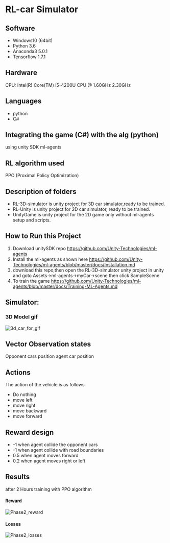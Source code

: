 # RL-car Simulator

## Software

* Windows10 (64bit)
* Python 3.6
* Anaconda3 5.0.1
* Tensorflow 1.7.1

## Hardware

CPU: Intel(R) Core(TM) i5-4200U CPU @ 1.60GHz 2.30GHz

## Languages
* python
* C#

## Integrating the game (C#) with the alg (python)

using unity SDK ml-agents

## RL algorithm used

PPO (Proximal Policy Optimization)

## Description of folders

* RL-3D-simulator is unity project for 3D car simulator,ready to be trained.
* RL-Unity is unity project for 2D car simulator, ready to be trained.
* UnityGame is unity project for the 2D game only without ml-agents setup and scripts.

## How to Run this Project
 
 1. Download unitySDK repo https://github.com/Unity-Technologies/ml-agents
 2. Install the ml-agents as shown here https://github.com/Unity-Technologies/ml-agents/blob/master/docs/Installation.md
 3. download this repo,then open the RL-3D-simulator unity project in unity and goto Assets->ml-agents->myCar->scene then click SampleScene.
 4. To train the game https://github.com/Unity-Technologies/ml-agents/blob/master/docs/Training-ML-Agents.md
 
 ## Simulator:
 
 ### 3D Model gif
 
 ![3d_car_for_gif](https://user-images.githubusercontent.com/33907411/62006491-6232d580-b141-11e9-887d-82ef414bc7e6.gif)


## Vector Observation states

Opponent cars position
agent car position

## Actions

The action of the vehicle is as follows.

* Do nothing
* move left
* move right
* move backward
* move forward

## Reward design 
* -1 when agent collide the opponent cars
* -1 when agent collide with road boundaries
* 0.5 when agent moves forward
* 0.2 when agent moves right or left 

## Results 

after 2 Hours training with PPO algorithm

#### Reward

![Phase2_reward](https://user-images.githubusercontent.com/33907411/62006624-62cc6b80-b143-11e9-8e67-68c2eecc7a2f.JPG)


#### Losses

![Phase2_losses](https://user-images.githubusercontent.com/33907411/62006638-94453700-b143-11e9-872e-58c6c91e916c.JPG)


 


